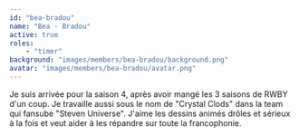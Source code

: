 ```yaml
---
id: "bea-bradou"
name: "Bea - Bradou"
active: true
roles:
    - "timer"
background: "images/members/bea-bradou/background.png"
avatar: "images/members/bea-bradou/avatar.png"
---
```

Je suis arrivée pour la saison 4, après avoir mangé les 3 saisons de RWBY d'un coup. Je travaille aussi sous le nom de "Crystal Clods" dans la team qui fansube "Steven Universe". J'aime les dessins animés drôles et sérieux à la fois et veut aider à les répandre sur toute la francophonie.

